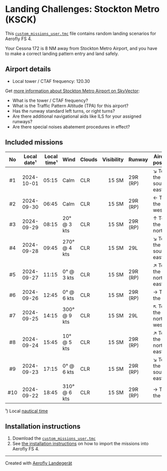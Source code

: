 # Landing Challenges: Stockton Metro (KSCK)

This [`custom_missions_user.tmc`](./custom_missions_user.tmc) file contains random landing scenarios for Aerofly FS 4.

Your Cessna 172 is 8 NM away from Stockton Metro Airport, and you have to make a correct landing pattern entry and land safely.

## Airport details

- Local tower / CTAF frequency: 120.30

Get [more information about Stockton Metro Airport on SkyVector](https://skyvector.com/airport/KSCK):

- What is the tower / CTAF frequency?
- What is the Traffic Pattern Altitude (TPA) for this airport?
- Has the runway standard left turns, or right turns?
- Are there additional navigational aids like ILS for your assigned runways?
- Are there special noises abatement procedures in effect?

## Included missions

| No  | Local date¹ | Local time¹ | Wind          | Clouds          | Visibility | Runway   | Aircraft position   |
| :-: | ----------- | ----------: | ------------- | --------------- | ---------: | -------- | ------------------- |
| #1  |  2024-10-01 |       05:15 | Calm          | CLR             |      15 SM | 29R (RP) | ↘ To the south-east |
| #2  |  2024-09-30 |       06:45 | Calm          | CLR             |      15 SM | 29R (RP) | ← To the west       |
| #3  |  2024-09-29 |       08:15 |  20° @  3 kts | CLR             |      15 SM | 29R (RP) | ↑ To the north      |
| #4  |  2024-09-28 |       09:45 | 270° @  4 kts | CLR             |      15 SM | 29L      | ↘ To the south-east |
| #5  |  2024-09-27 |       11:15 |   0° @  3 kts | CLR             |      15 SM | 29R (RP) | ↗ To the north-east |
| #6  |  2024-09-26 |       12:45 |   0° @  6 kts | CLR             |      15 SM | 29R (RP) | → To the east       |
| #7  |  2024-09-25 |       14:15 | 300° @  9 kts | CLR             |      15 SM | 29L      | ↖ To the north-west |
| #8  |  2024-09-24 |       15:45 |  10° @  5 kts | CLR             |      15 SM | 29R (RP) | ↗ To the north-east |
| #9  |  2024-09-23 |       17:15 |   0° @  6 kts | CLR             |      15 SM | 29R (RP) | ↘ To the south-east |
| #10 |  2024-09-22 |       18:45 | 310° @  6 kts | CLR             |      15 SM | 29R (RP) | → To the east       |

¹) Local [nautical time](https://en.wikipedia.org/wiki/Nautical_time)

## Installation instructions

1. Download the [`custom_missions_user.tmc`](./custom_missions_user.tmc)
2. See [the installation instructions](https://fboes.github.io/aerofly-missions/docs/generic-installation.html) on how to import the missions into Aerofly FS 4.

---

Created with [Aerofly Landegerät](https://github.com/fboes/aerofly-patterns)
